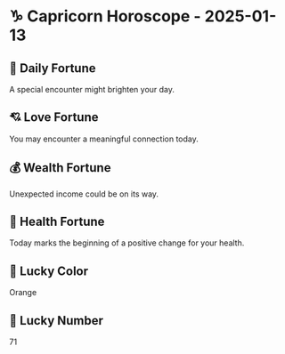 # ♑ Capricorn Horoscope - 2025-01-13

## 🎯 Daily Fortune

A special encounter might brighten your day.

## 💘 Love Fortune

You may encounter a meaningful connection today.

## 💰 Wealth Fortune

Unexpected income could be on its way.

## 🌱 Health Fortune

Today marks the beginning of a positive change for your health.

## 🎨 Lucky Color

Orange

## 🔢 Lucky Number

71
